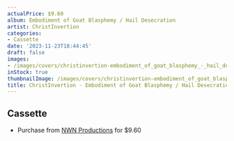 ```yaml
---
actualPrice: $9.60
album: Embodiment of Goat Blasphemy / Hail Desecration
artist: ChristInvertion
categories:
- Cassette
date: '2023-11-23T18:44:45'
draft: false
images:
- /images/covers/christinvertion-embodiment_of_goat_blasphemy_-_hail_desecration.jpg
inStock: true
thumbnailImage: /images/covers/christinvertion-embodiment_of_goat_blasphemy_-_hail_desecration-thumb.jpg
title: ChristInvertion - Embodiment of Goat Blasphemy / Hail Desecration
---
```


## Cassette
* Purchase from [NWN Productions](http://shop.nwnprod.com/index.php?route=product/product&path=73&product_id=20467&sort=pd.name&order=ASC) for $9.60
